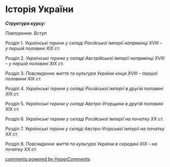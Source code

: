 <div id="hypercomments_widget" class="js-hypercomments-widget invisible"></div>

# Історія України

<p><strong><em>Структура курсу:</em></strong></p>
<p><em>Повторення. Вступ</em></p>
<p>Розділ 1. <em>Українськ</em><em>і</em> <em>терени</em><em> у складі Російської імперії наприкінці ХVІІІ &ndash; </em><em>у</em><em> першій половині ХІХ&nbsp;ст.</em></p>
<p>Розділ 2. <em>Українськ</em><em>і</em> <em>терени</em> <em>у складі Австрійської імперії наприкінці ХVІІІ &ndash; у першій половині ХІХ&nbsp;ст.</em></p>
<p>Розділ 3. <em>Повсякденне життя та культура України кінця ХVІІІ &ndash; першої половини ХІХ ст.</em></p>
<p>Розділ 4. <em>Українськ</em><em>і</em> <em>терени</em><em> у складі Російської імперії в другій половині ХІХ ст.</em></p>
<p>Розділ 5. <em>Українськ</em><em>і</em> <em>терени</em><em> у складі Австро-Угорщини в другій половині ХІХ ст.</em></p>
<p>Розділ 6. <em>Українські </em><em>терени</em><em> у складі Російської імперії на початку ХХ ст.</em></p>
<p>Розділ 7. <em>Українські </em><em>терени</em><em> у складі Австро-Угорської імперії на початку ХХ</em><em>&nbsp;</em><em>ст.</em></p>
<p>Розділ 8. <em>Повсякденне життя та культура України в середині ХІХ &ndash; на початку ХХ</em><em>&nbsp;</em><em>ст.</em></p>

<div class="js-hypercomments-container">
<a href="http://hypercomments.com" class="hc-link" title="comments widget">comments powered by HyperComments</a>
</div>